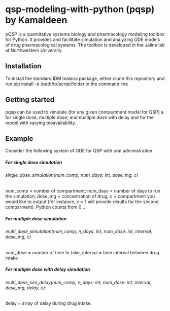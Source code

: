 # qsp-modeling-with-python (pqsp) by Kamaldeen

pQSP is a quantitative systems biology and pharmacology modeling toolbox for Python. It provides and facilitate simulation and analyzing ODE models of drug pharmacological systems. The toolbox is developed in the Jaline lab at Northwestern University.

## Installation
To install the standard IDM malaria package, either clone this repository and run pip install -e /path/to/script/folder in the command line



## Getting started
pqsp can be used to simulate (for any given compartment model for QSP) a for single dose; multiple dose; and multiple dose with delay and for the model with varying bioavailability.

## Example
Consider the following system of ODE for QSP with oral administration

##### For single dose simulation

###### single_dose_simulation(num_comp, num_days: int, dose_mg, c)

num_comp = number of compartment; num_days = number of days to run the simulation; dose_mg = concentration of drug; c = compartment you would like to output (for instance, c = 1 will provide results for the second comparment). Python counts from 0...

##### For multiple dose simulation

###### multi_dose_simulation(num_comp, n_days: int, num_dose: int, interval, dose_mg, c)

num_dose = number of time to take, interval = time interval between drug intake 


##### For multiple dose with delay simulation

###### multi_dose_sim_delay(num_comp, n_days: int, num_dose: int, interval, dose_mg, delay, c):

delay = array of delay during drug intake.
